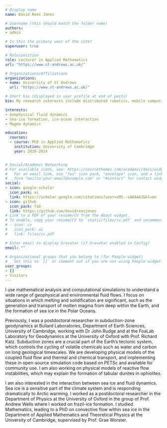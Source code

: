```yaml
---
# Display name
name: David Rees Jones

# Username (this should match the folder name)
authors:
- admin

# Is this the primary user of the site?
superuser: true

# Role/position
role: Lecturer in Applied Mathematics
url: "https://www.st-andrews.ac.uk/"

# Organizations/Affiliations
organizations:
- name: University of St Andrews
  url: "https://www.st-andrews.ac.uk/"

# Short bio (displayed in user profile at end of posts)
bio: My research interests include distributed robotics, mobile computing and programmable matter.

interests:
- Geophysical fluid dynamics
- Sea-ice formation, ice-ocean interaction
- Magma dynamics

education:
  courses:
  - course: PhD in Applied Mathematics
    institution: University of Cambridge
    year: 2010-2014


# Social/Academic Networking
# For available icons, see: https://sourcethemes.com/academic/docs/widgets/#icons
#   For an email link, use "fas" icon pack, "envelope" icon, and a link in the
#   form "mailto:your-email@example.com" or "#contact" for contact widget.
social:
- icon: google-scholar
  icon_pack: ai
  link: https://scholar.google.com/citations?user=xMS--sAAAAAJ&hl=en
- icon: github
  icon_pack: fab
  link: https://github.com/davidreesjones
# Link to a PDF of your resume/CV from the About widget.
# To enable, copy your resume/CV to `static/files/cv.pdf` and uncomment the lines below.  
# - icon: cv
#   icon_pack: ai
#   link: files/cv.pdf

# Enter email to display Gravatar (if Gravatar enabled in Config)
email: ""
  
# Organizational groups that you belong to (for People widget)
#   Set this to `[]` or comment out if you are not using People widget.  
user_groups:
- []
- Visitors
---
```


I use mathematical analysis and computational simulations to understand a wide range of geophysical and environmental fluid flows. I focus on situations in which melting and solidification are significant, such as the generation and transport of molten magma from deep within the Earth, and the formation of sea ice in the Polar Oceans.

Previously, I was a postdoctoral researcher in subduction-zone geodynamics at Bullard Laboratories, Department of Earth Sciences, University of Cambridge, working with Dr John Rudge and at the FoaLab Laboratory for Geodynamics at the University of Oxford with Prof. Richard Katz. Subduction zones are a crucial part of the Earth’s tectonic system, which controls the cycling of volatile chemicals such as water and carbon on long geological timescales. We are developing physical models of the coupled fluid flow and thermal and chemical transport, and implementing these in open-source simulation code based on PETSc and available for community use. I am also working on physical models of reactive flow instabilities, which may explain the formation of tabular dunites in ophiolites.

I am also interested in the interaction between sea ice and fluid dynamics. Sea ice is a sensitive part of the climate system and is responding dramatically to Arctic warming. I worked as a postdoctoral researcher in the Department of Physics at the University of Oxford in the group of Prof. Andrew Wells where I worked on frazil-ice formation. I studied Mathematics, leading to a PhD on convective flow within sea ice in the Department of Applied Mathematics and Theoretical Physics at the University of Cambridge, supervised by Prof. Grae Worster. 
